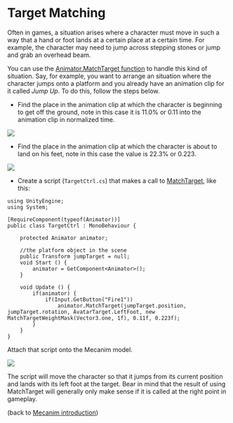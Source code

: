 Target Matching
===============


Often in games, a situation arises where a character must move in such a way that a hand or foot lands at a certain place at a certain time. For example, the character may need to jump across stepping stones or jump and grab an overhead beam.

You can use the [Animator.MatchTarget function](ScriptRef:Animator.MatchTarget) to handle this kind of situation. Say, for example, you want to arrange an situation where the character jumps onto a platform and you already have an animation clip for it called _Jump Up_. To do this, follow the steps below.

* Find the place in the animation clip at which the character is beginning to get off the ground, note in this case it is 11.0% or 0.11 into the animation clip in normalized time.

![](http://docwiki.hq.unity3d.com/uploads/Main/MecanimMatchTargetStart.png)  

* Find the place in the animation clip at which the character is about to land on his feet, note in this case the value is 22.3% or 0.223.

![](http://docwiki.hq.unity3d.com/uploads/Main/MecanimMatchTargetEnd.png)  

* Create a script (`TargetCtrl.cs`) that makes a call to [MatchTarget](ScriptRef:Animator.MatchTarget), like this:

````
using UnityEngine;
using System;

[RequireComponent(typeof(Animator))]  
public class TargetCtrl : MonoBehaviour {

	protected Animator animator;	
	
	//the platform object in the scene
	public Transform jumpTarget = null; 
	void Start () {
		animator = GetComponent<Animator>();
	}
	
	void Update () {
		if(animator) {
			if(Input.GetButton("Fire1"))		       
				animator.MatchTarget(jumpTarget.position, jumpTarget.rotation, AvatarTarget.LeftFoot, new MatchTargetWeightMask(Vector3.one, 1f), 0.11f, 0.223f);
		}		
	}
}

````

Attach that script onto the Mecanim model. 

![](http://docwiki.hq.unity3d.com/uploads/Main/MecanimMatchTargetInspector.png)  

The script will move the character so that it jumps from its current position and lands with its left foot at the target. Bear in mind that the result of using MatchTarget will generally only make sense if it is called at the right point in gameplay.

(back to [Mecanim introduction](MecanimAnimationSystem.md))
